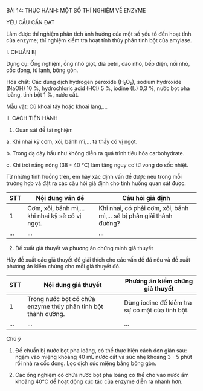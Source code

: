 BÀI 14: THỰC HÀNH: MỘT SỐ THÍ NGHIỆM VỀ ENZYME

YÊU CẦU CẦN ĐẠT

Làm được thí nghiệm phân tích ảnh hưởng của một số yếu tố đến hoạt tính của enzyme; thí nghiệm kiểm tra hoạt tính thủy phân tinh bột của amylase.

I. CHUẨN BỊ

Dụng cụ: Ống nghiệm, ống nhỏ giọt, đĩa petri, dao nhỏ, bếp điện, nồi nhỏ, cốc đong, tủ lạnh, bông gòn.

Hóa chất: Các dung dịch hydrogen peroxide (H₂O₂), sodium hydroxide (NaOH) 10 %, hydrochloric acid (HCl) 5 %, iodine (I₂) 0,3 %, nước bọt pha loãng, tinh bột 1 %, nước cất.

Mẫu vật: Củ khoai tây hoặc khoai lang,...

II. CÁCH TIẾN HÀNH

1. Quan sát đề tài nghiệm

a. Khi nhai kỹ cơm, xôi, bánh mì,... ta thấy có vị ngọt.

b. Trong dạ dày hầu như không diễn ra quá trình tiêu hóa carbohydrate.

c. Khi trời nắng nóng (38 - 40 °C) làm tăng nguy cơ tử vong do sốc nhiệt.

Từ những tình huống trên, em hãy xác định vấn đề được nêu trong mỗi trường hợp và đặt ra các câu hỏi giả định cho tình huống quan sát được.

STT | Nội dung vấn đề | Câu hỏi giả định
--- | --- | ---
1 | Cơm, xôi, bánh mì,... khi nhai kỹ sẽ có vị ngọt. | Khi nhai, có phải cơm, xôi, bánh mì,... sẽ bị phân giải thành đường?
... | ... | ...

2. Đề xuất giả thuyết và phương án chứng minh giả thuyết

Hãy đề xuất các giả thuyết để giải thích cho các vấn đề đã nêu và đề xuất phương án kiểm chứng cho mỗi giả thuyết đó.

STT | Nội dung giả thuyết | Phương án kiểm chứng giả thuyết
--- | --- | ---
1 | Trong nước bọt có chứa enzyme thủy phân tinh bột thành đường. | Dùng iodine để kiểm tra sự có mặt của tinh bột.
... | ... | ...

Chú ý

1. Để chuẩn bị nước bọt pha loãng, có thể thực hiện cách đơn giản sau: ngậm vào miệng khoảng 40 mL nước cất và súc nhẹ khoảng 3 - 5 phút rồi nhả ra cốc đong. Lọc dịch súc miệng bằng bông gòn.

2. Các ống nghiệm có chứa nước bọt pha loãng có thể cho vào nước ấm khoảng 40°C để hoạt động xúc tác của enzyme diễn ra nhanh hơn.